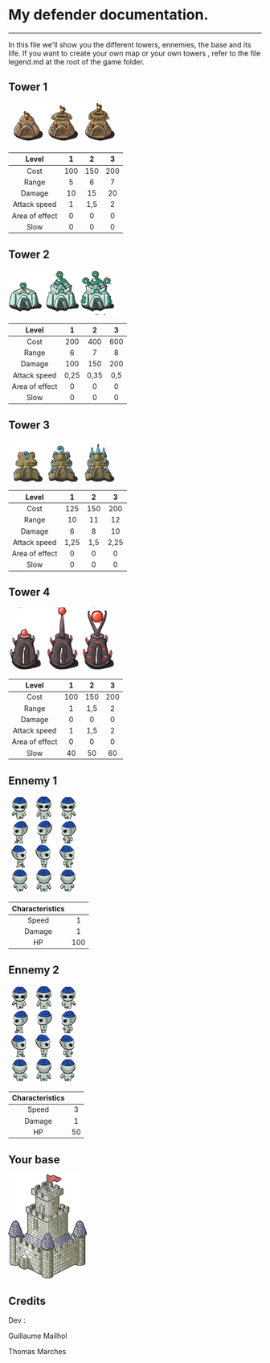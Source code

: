 # My defender documentation.

*****

In this file we'll show you the different towers, ennemies, the base and its life.
If you want to create your own map or your own towers
, refer to the file legend.md at the root of the game folder.

## Tower 1

![Tower1](/templates/tower/tower1.png)

| Level | 1  | 2  | 3 |
| :-----: | :-: | :-: | :-: |
| Cost | 100 | 150 | 200 |
| Range | 5 | 6 | 7 |
| Damage | 10 | 15 | 20 |
| Attack speed | 1 | 1,5 | 2 |
| Area of effect | 0 | 0 | 0 |
| Slow |  0 | 0 | 0 |

## Tower 2

![Tower2](/templates/tower/tower2.png)

| Level | 1  | 2  | 3 |
| :-----: | :-: | :-: | :-: |
| Cost | 200 | 400 | 600 |
| Range | 6 | 7 | 8 |
| Damage | 100 | 150 | 200 |
| Attack speed | 0,25 | 0,35 | 0,5 |
| Area of effect | 0 | 0 | 0 |
| Slow |  0 | 0 | 0 |

## Tower 3

![Tower3](/templates/tower/tower3.png)

| Level | 1  | 2  | 3 |
| :-----: | :-: | :-: | :-: |
| Cost | 125 | 150 | 200 |
| Range | 10 | 11 | 12 |
| Damage | 6 | 8 | 10 |
| Attack speed | 1,25 | 1,5 | 2,25 |
| Area of effect | 0 | 0 | 0 |
| Slow |  0 | 0 | 0 |

## Tower 4

![Tower4](/templates/tower/tower4.png)

| Level | 1  | 2  | 3 |
| :-----: | :-: | :-: | :-: |
| Cost | 100 | 150 | 200 |
| Range | 1 | 1,5 | 2 |
| Damage | 0 | 0 | 0 |
| Attack speed | 1 | 1,5 | 2 |
| Area of effect | 0 | 0 | 0 |
| Slow | 40 | 50 | 60 |

## Ennemy 1

![Ennemy1](/templates/mobs/ennemy.png)

| Characteristics |  |
| :-----: | :-: |
| Speed | 1 |
| Damage | 1 |
| HP | 100 |

## Ennemy 2

![Ennemy2](/templates/mobs/ennemy.png)

| Characteristics |  |
| :-----: | :-: |
| Speed | 3 |
| Damage | 1 |
| HP | 50 |

## Your base

![YourBase](/templates/tower/base.png)

## Credits

Dev :

Guillaume Mailhol

Thomas Marches
